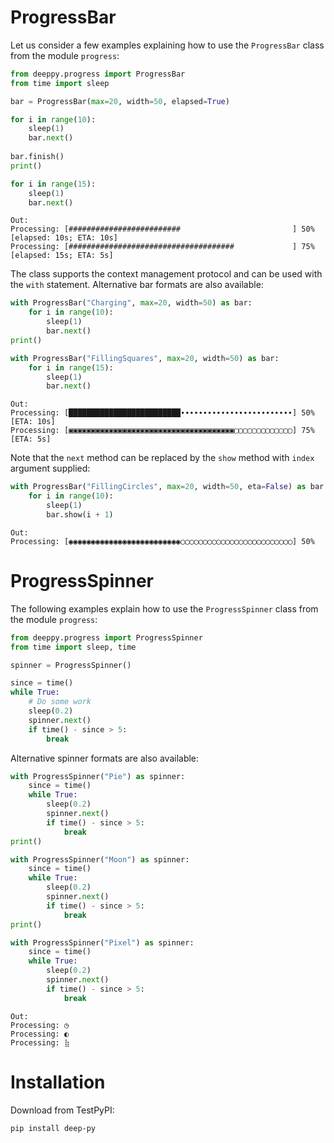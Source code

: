 # ProgressBar

Let us consider a few examples explaining how to use the `ProgressBar` class from the module `progress`:

```python
from deeppy.progress import ProgressBar
from time import sleep

bar = ProgressBar(max=20, width=50, elapsed=True)

for i in range(10):
    sleep(1)
    bar.next()
    
bar.finish()
print()

for i in range(15):
    sleep(1)
    bar.next()
```
```
Out:
Processing: [#########################                         ] 50% [elapsed: 10s; ETA: 10s]
Processing: [#####################################             ] 75% [elapsed: 15s; ETA: 5s]
```

The class supports the context management protocol and can be used with the `with` statement. Alternative bar formats are also available:

```python
with ProgressBar("Charging", max=20, width=50) as bar:
    for i in range(10):
        sleep(1)
        bar.next()
print()

with ProgressBar("FillingSquares", max=20, width=50) as bar:
    for i in range(15):
        sleep(1)
        bar.next()
```
```
Out:
Processing: [█████████████████████████∙∙∙∙∙∙∙∙∙∙∙∙∙∙∙∙∙∙∙∙∙∙∙∙∙] 50% [ETA: 10s]              
Processing: [▣▣▣▣▣▣▣▣▣▣▣▣▣▣▣▣▣▣▣▣▣▣▣▣▣▣▣▣▣▣▣▣▣▣▣▣▣▢▢▢▢▢▢▢▢▢▢▢▢▢] 75% [ETA: 5s]
```

Note that the `next` method can be replaced by the `show` method with `index` argument supplied:

```python
with ProgressBar("FillingCircles", max=20, width=50, eta=False) as bar:
    for i in range(10):
        sleep(1)
        bar.show(i + 1)
```
```
Out:
Processing: [◉◉◉◉◉◉◉◉◉◉◉◉◉◉◉◉◉◉◉◉◉◉◉◉◉◯◯◯◯◯◯◯◯◯◯◯◯◯◯◯◯◯◯◯◯◯◯◯◯◯] 50%
```


# ProgressSpinner

The following examples explain how to use the `ProgressSpinner` class from the module `progress`:

```python
from deeppy.progress import ProgressSpinner
from time import sleep, time

spinner = ProgressSpinner()

since = time()
while True:
    # Do some work
    sleep(0.2)
    spinner.next()
    if time() - since > 5:
        break
```

Alternative spinner formats are also available:

```python
with ProgressSpinner("Pie") as spinner:
    since = time()
    while True:
        sleep(0.2)
        spinner.next()
        if time() - since > 5:
            break
print()

with ProgressSpinner("Moon") as spinner:
    since = time()
    while True:
        sleep(0.2)
        spinner.next()
        if time() - since > 5:
            break
print()

with ProgressSpinner("Pixel") as spinner:
    since = time()
    while True:
        sleep(0.2)
        spinner.next()
        if time() - since > 5:
            break
```
```
Out:
Processing: ◷
Processing: ◐
Processing: ⣷
```


# Installation

Download from TestPyPI:
```
pip install deep-py
```